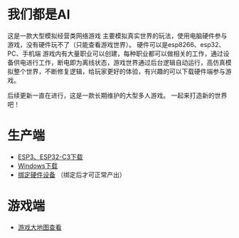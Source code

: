 # 我们都是AI
这是一款大型模拟经营类网络游戏
主要模拟真实世界的玩法，使用电脑硬件参与游戏，没有硬件玩不了（只能查看游戏世界）。
硬件可以是esp8266、esp32、PC、手机端
游戏内有大量职业可以创建，每种职业都可以做相关的工作，通过设备供电进行工作，断电即为离线状态，游戏世界通过后台逻辑自动运行，高仿真模拟整个世界，不断修复逻辑，给玩家更好的体验，有兴趣的可以下载硬件端参与游戏。

后续更新一直在进行，这是一款长期维护的大型多人游戏。
一起来打造新的世界吧！



# 生产端
- [ESP3、ESP32-C3下载](https://github.com/dhrdzy/WeBothAI/releases/download/main/ESP32.ESP32-C3.zip)
- [Windows下载](https://github.com/dhrdzy/WeBothAI/releases/download/main/WeBothAI-1.0.0.1-windows.zip)
- [绑定硬件设备](http://invasion.x3322.net:82/WeBothAI/bind1/) （绑定后才可正常产出）

# 游戏端
- [游戏大地图查看](http://invasion.x3322.net:82/WeBothAI/bigmap/)
